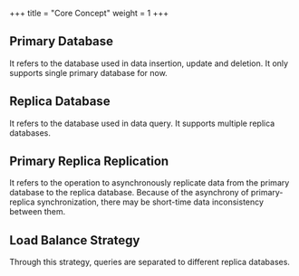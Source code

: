 +++
title = "Core Concept"
weight = 1
+++

## Primary Database

It refers to the database used in data insertion, update and deletion. It only supports single primary database for now.

## Replica Database

It refers to the database used in data query. It supports multiple replica databases.

## Primary Replica Replication

It refers to the operation to asynchronously replicate data from the primary database to the replica database. 
Because of the asynchrony of primary-replica synchronization, there may be short-time data inconsistency between them.  

## Load Balance Strategy

Through this strategy, queries are separated to different replica databases.
